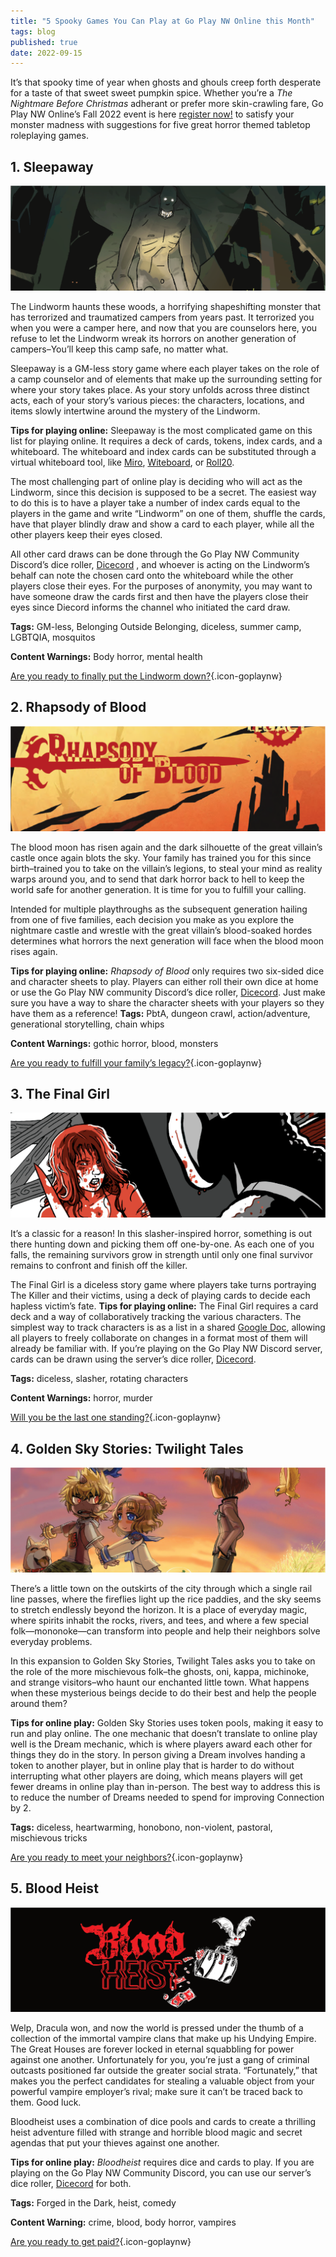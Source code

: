 ```yaml
---
title: "5 Spooky Games You Can Play at Go Play NW Online this Month"
tags: blog
published: true
date: 2022-09-15
---
```


It’s that spooky time of year when ghosts and ghouls creep forth desperate for a taste of that sweet sweet pumpkin spice. Whether you’re a *The Nightmare Before Christmas* adherant or prefer more skin-crawling fare, Go Play NW Online’s Fall 2022 event is here [register now!](/register) to satisfy your monster madness with suggestions for five great horror themed tabletop roleplaying games. 
## 1. Sleepaway
![A shadowy specter looms in the forest. It’s eyes glow white as the light from a campfire flickers across its gaunt frame.][1]

[1]: /images/sleepaway.png "Sleepaway"

The Lindworm haunts these woods, a horrifying shapeshifting monster that has terrorized and traumatized campers from years past. It terrorized you when you were a camper here, and now that you are counselors here, you refuse to let the Lindworm wreak its horrors on another generation of campers–You’ll keep this camp safe, no matter what.

Sleepaway is a GM-less story game where each player takes on the role of a camp counselor and of elements that make up the surrounding setting for where your story takes place. As your story unfolds across three distinct acts, each of your story’s various pieces: the characters, locations, and items slowly intertwine around the mystery of the Lindworm. 

**Tips for playing online:** Sleepaway is the most complicated game on this list for playing online. It requires a deck of cards, tokens, index cards, and a whiteboard. The whiteboard and index cards can be substituted through a virtual whiteboard tool, like [Miro](http://miro.com), [Witeboard](https://witeboard.com), or [Roll20](https://roll20.net/). 

The most challenging part of online play is deciding who will act as the Lindworm, since this decision is supposed to be a secret. The easiest way to do this is to have a player take a number of index cards equal to the players in the game and write “Lindworm” on one of them, shuffle the cards, have that player blindly draw and show a card to each player, while all the other players keep their eyes closed.

All other card draws can be done through the Go Play NW Community Discord’s dice roller, [Dicecord](/how-to-use-dicecord) , and whoever is acting on the Lindworm’s behalf can note the chosen card onto the whiteboard while the other players close their eyes. For the purposes of anonymity, you may want to have someone draw the cards first and then have the players close their eyes since Diecord informs the channel who initiated the card draw.

**Tags:** GM-less, Belonging Outside Belonging, diceless, summer camp, LGBTQIA, mosquitos

**Content Warnings:** Body horror, mental health 

[Are you ready to finally put the Lindworm down?](https://possumcreekgames.com/en-gb/products/sleepaway){.icon-goplaynw}
## 2. Rhapsody of Blood
![Rhapsody of Blood in blood red overlaid on an orange sky with a shadowy castle silhouetted in the distance][2]

[2]: /images/rhapsodyofblood.png "Rhapsody of Blood"

The blood moon has risen again and the dark silhouette of the great villain’s castle once again blots the sky. Your family has trained you for this since birth–trained you to take on the villain’s legions, to steal your mind as reality warps around you, and to send that dark horror back to hell to keep the world safe for another generation. It is time for you to fulfill your calling.

Intended for multiple playthroughs as the subsequent generation hailing from one of five families, each decision you make as you explore the nightmare castle and wrestle with the great villain’s blood-soaked hordes determines what horrors the next generation will face when the blood moon rises again.

**Tips for playing online:** *Rhapsody of Blood* only requires two six-sided dice and character sheets to play. Players can either roll their own dice at home or use the Go Play NW community Discord’s dice roller, [Dicecord](/how-to-use-dicecord). Just make sure you have a way to share the character sheets with your players so they have them as a reference!
**Tags:** PbtA, dungeon crawl, action/adventure, generational storytelling, chain whips 

**Content Warnings:** gothic horror, blood, monsters

[Are you ready to fulfill your family’s legacy?](https://ufo-mina.itch.io/rhapsody-of-blood){.icon-goplaynw}
## 3. The Final Girl
![A blood-soaked woman brandishing a knife gets ready to defend herself against the masked killer slowly lumbering toward her.][3]

[3]: /images/thefinalgirl.png "The Final Girl"

It’s a classic for a reason! In this slasher-inspired horror, something is out there hunting down and picking them off one-by-one. As each one of you falls, the remaining survivors grow in strength until only one final survivor remains to confront and finish off the killer.

The Final Girl is a diceless story game where players take turns portraying The Killer and their victims, using a deck of playing cards to decide each hapless victim’s fate.
**Tips for playing online:** The Final Girl requires a card deck and a way of collaboratively tracking the various characters. The simplest way to track characters is as a list in a shared [Google Doc](https://docs.google.com/), allowing all players to freely collaborate on changes in a format most of them will already be familiar with. If you’re playing on the Go Play NW Discord server, cards can be drawn using the server’s dice roller, [Dicecord](/how-to-use-dicecord).

**Tags:** diceless, slasher, rotating characters

**Content Warnings:** horror, murder

[Will you be the last one standing?](https://www.drivethrurpg.com/product/182628/The-Final-Girl){.icon-goplaynw}
## 4. Golden Sky Stories: Twilight Tales
![Two human children try go get a disgruntled (but very cute oni) to come play with them.][4]

[4]: /images/gss-twilighttales.png "Golden Sky Stories: Twilight Tales"

There’s a little town on the outskirts of the city through which a single rail line passes, where the fireflies light up the rice paddies, and the sky seems to stretch endlessly beyond the horizon. It is a place of everyday magic, where spirits inhabit the rocks, rivers, and tees, and where a few special folk—mononoke—can transform into people and help their neighbors solve everyday problems.

In this expansion to Golden Sky Stories, Twilight Tales asks you to take on the role of the more mischievous folk–the ghosts, oni, kappa, michinoke, and strange visitors–who haunt our enchanted little town. What happens when these mysterious beings decide to do their best and help the people around them? 

**Tips for online play:** Golden Sky Stories uses token pools, making it easy to run and play online. The one mechanic that doesn’t translate to online play well is the Dream mechanic, which is where players award each other for things they do in the story. In person giving a Dream involves handing a token to another player, but in online play that is harder to do without interrupting what other players are doing, which means players will get fewer dreams in online play than in-person. The best way to address this is to reduce the number of Dreams needed to spend for improving Connection by 2.
 
**Tags:** diceless, heartwarming, honobono, non-violent, pastoral, mischievous tricks

[Are you ready to meet your neighbors?](https://starline.itch.io/twilight-tales){.icon-goplaynw}
## 5. Blood Heist
![A bat desperately trying to fly away with a stuffed suitcase spilling cash next to the words “Blood Heist.”][5]

[5]: /images/bloodheist.png "Blood Heist"

Welp, Dracula won, and now the world is pressed under the thumb of a collection of the immortal vampire clans that make up his Undying Empire. The Great Houses are forever locked in eternal squabbling for power against one another. Unfortunately for you, you’re just a gang of criminal outcasts positioned far outside the greater social strata. “Fortunately,” that makes you the perfect candidates for stealing a valuable object from your powerful vampire employer’s rival; make sure it can’t be traced back to them. Good luck.

Bloodheist uses a combination of dice pools and cards to create a thrilling heist adventure filled with strange and horrible blood magic and secret agendas that put your thieves against one another.

**Tips for online play:** *Bloodheist* requires dice and cards to play. If you are playing on the Go Play NW Community Discord, you can use our server’s dice roller,  [Dicecord](/how-to-use-dicecord) for both. 

**Tags:** Forged in the Dark, heist, comedy

**Content Warning:** crime, blood, body horror, vampires

[Are you ready to get paid?](https://graculusdroog.itch.io/bloodheist){.icon-goplaynw}